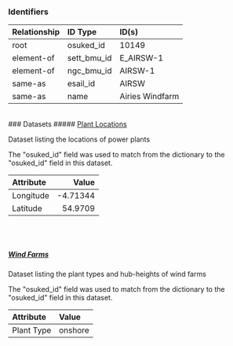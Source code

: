 ### Identifiers

| Relationship   | ID Type     | ID(s)           |
|:---------------|:------------|:----------------|
| root           | osuked_id   | 10149           |
| element-of     | sett_bmu_id | E_AIRSW-1       |
| element-of     | ngc_bmu_id  | AIRSW-1         |
| same-as        | esail_id    | AIRSW           |
| same-as        | name        | Airies Windfarm |

<br>
### Datasets
##### <a href="https://raw.githubusercontent.com/OSUKED/Dictionary-Datasets/main/datasets/plant-locations/datapackage.json">Plant Locations</a>

Dataset listing the locations of power plants

The "osuked_id" field was used to match from the dictionary to the "osuked_id" field in this dataset.

| Attribute   |    Value |
|:------------|---------:|
| Longitude   | -4.71344 |
| Latitude    | 54.9709  |

<br><br>
##### <a href="https://raw.githubusercontent.com/OSUKED/Dictionary-Datasets/main/datasets/wind-farms/datapackage.json">Wind Farms</a>

Dataset listing the plant types and hub-heights of wind farms

The "osuked_id" field was used to match from the dictionary to the "osuked_id" field in this dataset.

| Attribute   | Value   |
|:------------|:--------|
| Plant Type  | onshore |
